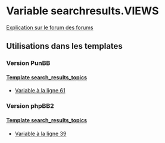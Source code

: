 # Variable searchresults.VIEWS
[Explication sur le forum des forums](http://forum.forumactif.com/t294113-listing-des-variables#searchresults.VIEWS)

## Utilisations dans les templates

### Version PunBB

#### [Template search_results_topics](punbb/search_results_topics.md)
* [Variable à la ligne 61](../punbb/search_results_topics.tpl#L61)

### Version phpBB2

#### [Template search_results_topics](subsilver/search_results_topics.md)
* [Variable à la ligne 39](../subsilver/search_results_topics.tpl#L39)